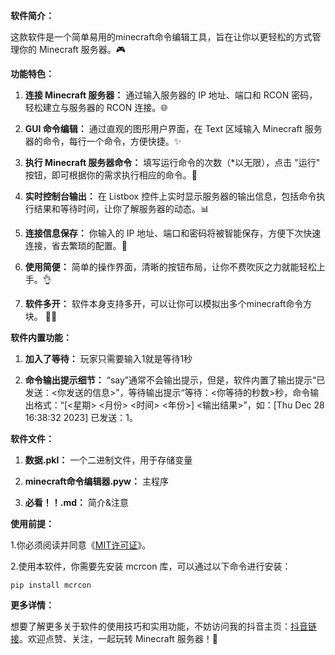 **软件简介：**

这款软件是一个简单易用的minecraft命令编辑工具，旨在让你以更轻松的方式管理你的 Minecraft 服务器。🎮

**功能特色：**

1. **连接 Minecraft 服务器：** 通过输入服务器的 IP 地址、端口和 RCON 密码，轻松建立与服务器的 RCON 连接。🌐

2. **GUI 命令编辑：** 通过直观的图形用户界面，在 Text 区域输入 Minecraft 服务器的命令，每行一个命令，方便快捷。✨

3. **执行 Minecraft 服务器命令：** 填写运行命令的次数（*以无限），点击 "运行" 按钮，即可根据你的需求执行相应的命令。🚀

4. **实时控制台输出：** 在 Listbox 控件上实时显示服务器的输出信息，包括命令执行结果和等待时间，让你了解服务器的动态。📊

5. **连接信息保存：** 你输入的 IP 地址、端口和密码将被智能保存，方便下次快速连接，省去繁琐的配置。💾

6. **使用简便：** 简单的操作界面，清晰的按钮布局，让你不费吹灰之力就能轻松上手。👌

7. **软件多开：** 软件本身支持多开，可以让你可以模拟出多个minecraft命令方块。 🚀😎

**软件内置功能：**
1. **加入了等待：** 玩家只需要输入1就是等待1秒

2. **命令输出提示细节：** “say”通常不会输出提示，但是，软件内置了输出提示“已发送：<你发送的信息>”，等待输出提示“等待：<你等待的秒数>秒，命令输出格式：“[<星期> <月份> <时间> <年份>]   <输出结果>”，如：[Thu Dec 28 16:38:32 2023]   已发送：1。

**软件文件：**
1. **数据.pkl：** 一个二进制文件，用于存储变量

2. **minecraft命令编辑器.pyw：** 主程序

3. **必看！！.md：** 简介&注意

**使用前提：**

1.你必须阅读并同意《[MIT许可证](https://github.com/lvzhiyuan0925/lvzhiyuan0925-/blob/main/MIT%E5%BC%80%E6%BA%90%E5%8D%8F%E8%AE%AE.md)》。

2.使用本软件，你需要先安装 mcrcon 库，可以通过以下命令进行安装：

```
pip install mcrcon
```

**更多详情：**

想要了解更多关于软件的使用技巧和实用功能，不妨访问我的抖音主页：[抖音链接](https://www.douyin.com/user/self?modal_id=7317313870316522787&showTab=post)。欢迎点赞、关注，一起玩转 Minecraft 服务器！👾
